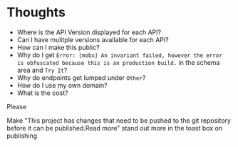 # Thoughts

* Where is the API Version displayed for each API?
* Can I have mulitple versions available for each API?
* How can I make this public?
* Why do I get `Error: [mobx] An invariant failed, however the error is obfuscated because this is an production build.` in the schema area and `Try It`?
* Why do endpoints get lumped under `Other`?
* How do I use my own domain?
* What is the cost?


Please

Make "This project has changes that need to be pushed to the git repository before it can be published.Read more" stand out more in the toast box on publishing

